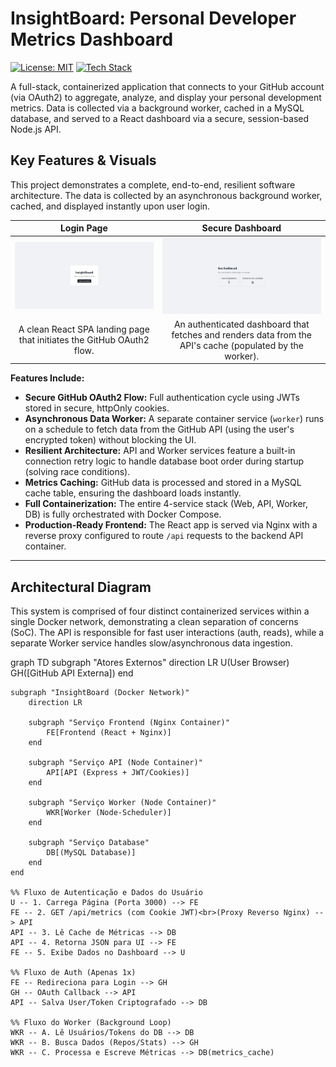 # InsightBoard: Personal Developer Metrics Dashboard

[![License: MIT](https://img.shields.io/badge/License-MIT-blue.svg)](https://opensource.org/licenses/MIT)
[![Tech Stack](https://img.shields.io/badge/Stack-React_|_Node.js_|_Docker-darkblue)](#tech-stack)

A full-stack, containerized application that connects to your GitHub account (via OAuth2) to aggregate, analyze, and display your personal development metrics. Data is collected via a background worker, cached in a MySQL database, and served to a React dashboard via a secure, session-based Node.js API.

## Key Features & Visuals

This project demonstrates a complete, end-to-end, resilient software architecture. The data is collected by an asynchronous background worker, cached, and displayed instantly upon user login.

| Login Page | Secure Dashboard |
| :---: | :---: |
| ![Login Page Screenshot](./docs/print-login.png) | ![Dashboard Screenshot](./docs/print-dashboard.png) |
| A clean React SPA landing page that initiates the GitHub OAuth2 flow. | An authenticated dashboard that fetches and renders data from the API's cache (populated by the worker). |

**Features Include:**
* **Secure GitHub OAuth2 Flow:** Full authentication cycle using JWTs stored in secure, httpOnly cookies.
* **Asynchronous Data Worker:** A separate container service (`worker`) runs on a schedule to fetch data from the GitHub API (using the user's encrypted token) without blocking the UI.
* **Resilient Architecture:** API and Worker services feature a built-in connection retry logic to handle database boot order during startup (solving race conditions).
* **Metrics Caching:** GitHub data is processed and stored in a MySQL cache table, ensuring the dashboard loads instantly.
* **Full Containerization:** The entire 4-service stack (Web, API, Worker, DB) is fully orchestrated with Docker Compose.
* **Production-Ready Frontend:** The React app is served via Nginx with a reverse proxy configured to route `/api` requests to the backend API container.

---

## Architectural Diagram

This system is comprised of four distinct containerized services within a single Docker network, demonstrating a clean separation of concerns (SoC). The API is responsible for fast user interactions (auth, reads), while a separate Worker service handles slow/asynchronous data ingestion.

graph TD
    subgraph "Atores Externos"
        direction LR
        U(User Browser)
        GH([GitHub API Externa])
    end

    subgraph "InsightBoard (Docker Network)"
        direction LR
        
        subgraph "Serviço Frontend (Nginx Container)"
            FE[Frontend (React + Nginx)]
        end

        subgraph "Serviço API (Node Container)"
            API[API (Express + JWT/Cookies)]
        end
        
        subgraph "Serviço Worker (Node Container)"
            WKR[Worker (Node-Scheduler)]
        end

        subgraph "Serviço Database"
            DB[(MySQL Database)]
        end
    end

    %% Fluxo de Autenticação e Dados do Usuário
    U -- 1. Carrega Página (Porta 3000) --> FE
    FE -- 2. GET /api/metrics (com Cookie JWT)<br>(Proxy Reverso Nginx) --> API
    API -- 3. Lê Cache de Métricas --> DB
    API -- 4. Retorna JSON para UI --> FE
    FE -- 5. Exibe Dados no Dashboard --> U
    
    %% Fluxo de Auth (Apenas 1x)
    FE -- Redireciona para Login --> GH
    GH -- OAuth Callback --> API
    API -- Salva User/Token Criptografado --> DB

    %% Fluxo do Worker (Background Loop)
    WKR -- A. Lê Usuários/Tokens do DB --> DB
    WKR -- B. Busca Dados (Repos/Stats) --> GH
    WKR -- C. Processa e Escreve Métricas --> DB(metrics_cache)